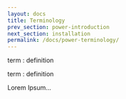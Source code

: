 ```yaml
---
layout: docs
title: Terminology
prev_section: power-introduction
next_section: installation
permalink: /docs/power-terminology/
---
```


term
: definition

term
: definition

Lorem Ipsum...